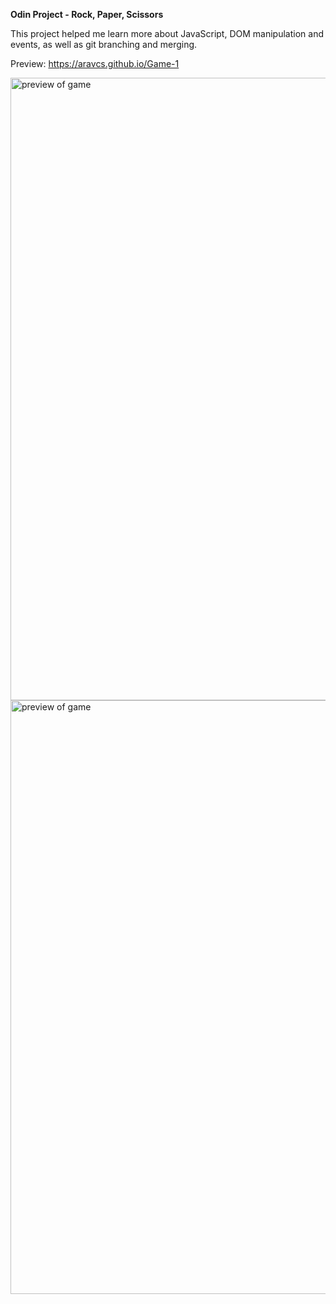 <b> Odin Project - Rock, Paper, Scissors </b>

This project helped me learn more about JavaScript, DOM manipulation and events, as well as git branching and merging. 

Preview: https://aravcs.github.io/Game-1

<img width="996" alt="preview of game" src="https://github.com/user-attachments/assets/89dfa1ef-7297-48a9-81a8-768fc917534c" />


<img width="950" alt="preview of game" src="https://github.com/user-attachments/assets/bbdce932-e506-43ba-8e87-4750d7837a2a" />
